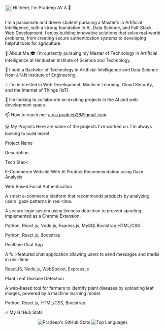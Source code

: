 Hi there, I'm Pradeep AV A 👋
<a href="https://www.google.com/search?q=https://www.linkedin.com/in/pradeepava"> <img align="left" alt="Pradeep's LinkedIn" width="22px" src="https://cdn.jsdelivr.net/npm/simple-icons@3.13.0/icons/linkedin.svg" /> </a> <br/> <br/>

I'm a passionate and driven student pursuing a Master's in Artificial Intelligence, with a strong foundation in AI, Data Science, and Full-Stack Web Development. I enjoy building innovative solutions that solve real-world problems, from creating secure authentication systems to developing helpful tools for agriculture.

🚀 About Me
🎓 I'm currently pursuing my Master of Technology in Artificial Intelligence at Hindustan Institute of Science and Technology.

🌱 I hold a Bachelor of Technology in Artificial Intelligence and Data Science from J.N.N Institute of Engineering.

💡 I'm interested in Web Development, Machine Learning, Cloud Security, and the Internet of Things (IoT).

👯 I’m looking to collaborate on exciting projects in the AI and web development space.

📫 How to reach me: a.v.a.pradeep26@gmail.com


💻 My Projects
Here are some of the projects I've worked on. I'm always looking to build more!

Project Name

Description

Tech Stack

E-Commerce Website With AI Product Recommendation using Gaze Analysis



Web Based Facial Authentication

A smart e-commerce platform that recommends products by analyzing users’ gaze patterns in real-time.



A secure login system using liveness detection to prevent spoofing, implemented as a Chrome Extension.

Python, React.js, Node.js, Express.js, MySQLBootstrap,HTML/CSS



Python, React.js, Bootstrap

Realtime Chat App

A full-featured chat application allowing users to send messages and media in real-time.

ReactJS, Node.js, WebSocket, Express.js

Plant Leaf Disease Detection

A web-based tool for farmers to identify plant diseases by uploading leaf images, powered by a machine learning model.

Python, React.js, HTML/CSS, Bootstrap

🔥 My GitHub Stats
<p align="center"> <img src="https://github-readme-stats.vercel.app/api%3Fkxkxshi%3Dkxkxshi%26show_icons%3Dtrue%26theme%3Ddracula%26hide_border%3Dtrue%26count_private%3Dtrue" alt="Pradeep's GitHub Stats" /> <img src="https://www.google.com/search?q=https://github-readme-stats.vercel.app/api/top-langs/%3Fusername%3Dyour-github-username%26layout%3Dcompact%26theme%3Ddracula%26hide_border%3Dtrue" alt="Top Languages" /> </p>
